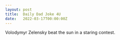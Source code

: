 ```yaml
---
layout: post
title:  Daily Dad Joke 4U
date:   2022-03-17T00:00:00Z
---
```

Volodymyr Zelensky beat the sun in a staring contest.
